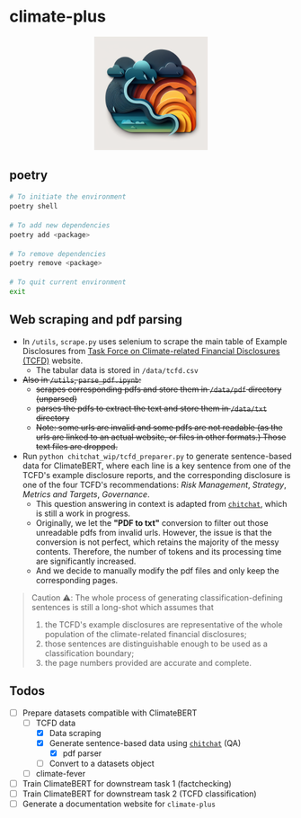 # climate-plus

<p align="center">
  <img src="logo.png" width="40%" alt="A placeholder logo of climate-plus">
</p>

## poetry

```bash
# To initiate the environment
poetry shell

# To add new dependencies
poetry add <package>

# To remove dependencies
poetry remove <package>

# To quit current environment
exit
```

## Web scraping and pdf parsing

- In `/utils`, `scrape.py` uses selenium to scrape the main table of Example Disclosures from [Task Force on Climate-related Financial Disclosures (TCFD)](https://www.fsb-tcfd.org/example-disclosures/) website.
  - The tabular data is stored in `/data/tcfd.csv`
- ~~Also in `/utils`, `parse_pdf.ipynb`:~~
  - ~~scrapes corresponding pdfs and store them in `/data/pdf` directory (unparsed)~~
  - ~~parses the pdfs to extract the text and store them in `/data/txt` directory~~
  - ~~Note: some urls are invalid and some pdfs are not readable (as the urls are linked to an actual website, or files in other formats.) Those text files are dropped.~~
- Run `python chitchat_wip/tcfd_preparer.py` to generate sentence-based data for ClimateBERT, where each line is a key sentence from one of the TCFD's example disclosure reports, and the corresponding disclosure is one of the four TCFD's recommendations: *Risk Management*, *Strategy*, *Metrics and Targets*, *Governance*.
  - This question answering in context is adapted from [`chitchat`](https://github.com/rexarski/chitchat), which is still a work in progress.
  - Originally, we let the **"PDF to txt"** conversion to filter out those unreadable pdfs from invalid urls. However, the issue is that the conversion is not perfect, which retains the majority of the messy contents. Therefore, the number of tokens and its processing time are significantly increased.
  - And we decide to manually modify the pdf files and only keep the corresponding pages.

> Caution ⚠️: The whole process of generating classification-defining sentences is still a long-shot which assumes that
>
> 1. the TCFD's example disclosures are representative of the whole population of the climate-related financial disclosures;
> 2. those sentences are distinguishable enough to be used as a classification boundary;
> 3. the page numbers provided are accurate and complete.

## Todos

- [ ] Prepare datasets compatible with ClimateBERT
  - [ ] TCFD data
    - [x] Data scraping
    - [x] Generate sentence-based data using [`chitchat`](https://github.com/rexarski/chitchat) (QA)
      - [x] pdf parser
    - [ ] Convert to a datasets object
  - [ ] climate-fever
- [ ] Train ClimateBERT for downstream task 1 (factchecking)
- [ ] Train ClimateBERT for downstream task 2 (TCFD classification)
- [ ] Generate a documentation website for `climate-plus`
